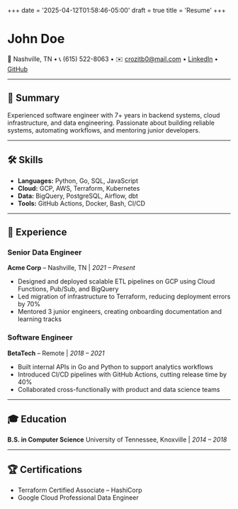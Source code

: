 +++
date = '2025-04-12T01:58:46-05:00'
draft = true
title = 'Resume'
+++

# John Doe
📍 Nashville, TN • 📞 (615) 522-8063 • ✉️ crozitb0@mail.com • [LinkedIn](https://linkedin.com/in/johndoe) • [GitHub](https://github.com/johndoe)

---
## 🧠 Summary
Experienced software engineer with 7+ years in backend systems, cloud infrastructure, and data engineering. Passionate about building reliable systems, automating workflows, and mentoring junior developers.

---
## 🛠 Skills
- **Languages:** Python, Go, SQL, JavaScript
- **Cloud:** GCP, AWS, Terraform, Kubernetes
- **Data:** BigQuery, PostgreSQL, Airflow, dbt
- **Tools:** GitHub Actions, Docker, Bash, CI/CD

---
## 💼 Experience

### **Senior Data Engineer**
**Acme Corp** – Nashville, TN | *2021 – Present*
- Designed and deployed scalable ETL pipelines on GCP using Cloud Functions, Pub/Sub, and BigQuery
- Led migration of infrastructure to Terraform, reducing deployment errors by 70%
- Mentored 3 junior engineers, creating onboarding documentation and learning tracks

### **Software Engineer**
**BetaTech** – Remote | *2018 – 2021*
- Built internal APIs in Go and Python to support analytics workflows
- Introduced CI/CD pipelines with GitHub Actions, cutting release time by 40%
- Collaborated cross-functionally with product and data science teams

---
## 🎓 Education

**B.S. in Computer Science**
University of Tennessee, Knoxville | *2014 – 2018*

---
## 🏆 Certifications
- Terraform Certified Associate – HashiCorp
- Google Cloud Professional Data Engineer

